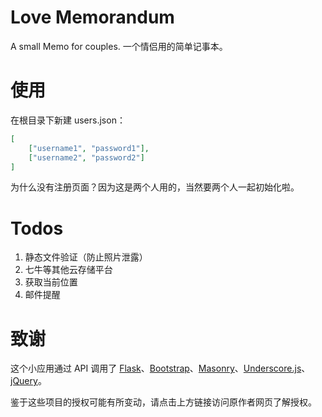 # Love Memorandum

A small Memo for couples. 一个情侣用的简单记事本。

# 使用
在根目录下新建 users.json：
``` json
[
    ["username1", "password1"],
    ["username2", "password2"]
]
```

为什么没有注册页面？因为这是两个人用的，当然要两个人一起初始化啦。

# Todos

1. 静态文件验证（防止照片泄露）
2. 七牛等其他云存储平台
3. 获取当前位置
4. 邮件提醒

# 致谢

这个小应用通过 API 调用了 [Flask](https://github.com/pallets/flask/blob/master/LICENSE)、[Bootstrap](https://github.com/twbs/bootstrap/blob/master/LICENSE)、[Masonry](https://github.com/desandro/masonry)、[Underscore.js](https://github.com/jashkenas/underscore/blob/master/LICENSE)、[jQuery](https://github.com/jquery/jquery/blob/master/LICENSE.txt)。

鉴于这些项目的授权可能有所变动，请点击上方链接访问原作者网页了解授权。

